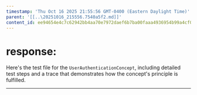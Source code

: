 ```yaml
---
timestamp: 'Thu Oct 16 2025 21:55:56 GMT-0400 (Eastern Daylight Time)'
parent: '[[..\20251016_215556.7540a5f2.md]]'
content_id: ee94654e4c7c62942bb4aa70e7972daef6b7ba00faaa4936954b99a4cf0fef58
---
```


# response:

Here's the test file for the `UserAuthenticationConcept`, including detailed test steps and a trace that demonstrates how the concept's principle is fulfilled.

***
